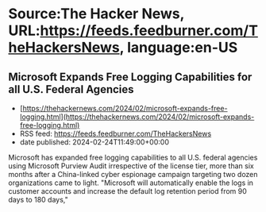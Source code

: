 # Source:The Hacker News, URL:https://feeds.feedburner.com/TheHackersNews, language:en-US

## Microsoft Expands Free Logging Capabilities for all U.S. Federal Agencies
 - [https://thehackernews.com/2024/02/microsoft-expands-free-logging.html](https://thehackernews.com/2024/02/microsoft-expands-free-logging.html)
 - RSS feed: https://feeds.feedburner.com/TheHackersNews
 - date published: 2024-02-24T11:49:00+00:00

Microsoft has expanded free logging capabilities to all U.S. federal agencies using Microsoft Purview Audit irrespective of the license tier, more than six months after a China-linked cyber espionage campaign targeting two dozen organizations came to light.
"Microsoft will automatically enable the logs in customer accounts and increase the default log retention period from 90 days to 180 days,"

